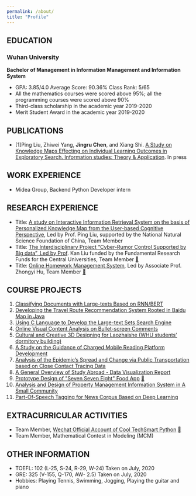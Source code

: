 ```yaml
---
permalink: /about/
title: "Profile"
---
```


## EDUCATION
### Wuhan University
**Bachelor of Management  in Information Management and Information System**
+ GPA: 3.85/4.0   Average Score: 90.36%   Class Rank: 5/65
+ All the mathematics courses were scored above 95%; all the programming courses were scored above 90%
+ Third-class scholarship in the academic year 2019-2020
+ Merit Student Award in the academic year 2019-2020

## PUBLICATIONS
+ [1]Ping Liu, Zhiwei Yang, **Jingru Chen**, and Xiang Shi. [A Study on Knowledge Maps Effecting on Individual Learning Outcomes in Exploratory Search. Information studies: Theory & Application](https://jeannnnie.github.io/user%20research/kmap_information_retrieval_system). In press

## WORK EXPERIENCE
+ Midea Group, Backend Python Developer intern

## RESEARCH EXPERIENCE
+ Title: [A study  on Interactive Information Retrieval System on the basis of  Personalized Knowledge Map from the User-based  Cognitive Perspective](https://jeannnnie.github.io/user%20research/kmap_information_retrieval_system), Led by Prof. Ping Liu, supported by the National Natural Science Foundation of China, Team Member
+ Title: [The Interdisciplinary Project “Cyber-Rumor Control Supported by Big data”, Led by Prof](https://jeannnnie.github.io/computer%20techniques/cyber_rumor_control). Kan Liu funded by the Fundamental Research Funds for the Central Universities, Team Member [🔗](http://39.97.189.74:5000/)
+ Title: [Online Homework Management System](https://jeannnnie.github.io/computer%20techniques/homework_management_system), Led by Associate Prof. Zhongyi Hu, Team Member [🔗](https://www.homewk.cn/)

## COURSE PROJECTS
1. [Classifying Documents with Large-texts Based on RNN/BERT](https://jeannnnie.github.io/computer%20techniques/texts_classification)
2. [Developing the Travel Route Recommendation System Rooted in Baidu Map in Java](https://jeannnnie.github.io/computer%20techniques/Java_route_recommendation)
3. [Using C Language to Develop the Large-text Sets Search Engine](https://jeannnnie.github.io/computer%20techniques/c_search_engine)
4. [Online Visual Content Analysis on Bullet-screen Comments](https://jeannnnie.github.io/data%20analysis/TSCs_visualization)
5. [Cultural and Creative 3D Designing for Laozhaishe (WHU students' dormitory building)](https://jeannnnie.github.io/design/s3_laozhaishe)
6. [A Study on the Guidance of Charged Mobile Reading Platform Development](https://jeannnnie.github.io/data%20analysis/mobile_reading_flatform)
7. [Analysis of the Epidemic’s Spread  and  Change via Public Transportation based on Close Contact Tracing Data](https://jeannnnie.github.io/data%20analysis/covid19_spread)
8. [A General Overview of Study Abroad - Data Visualization Report](https://jeannnnie.github.io/data%20analysis/international_students_netflow)
9. [Prototype Design of "Seven Seven Eight" Food App](https://jeannnnie.github.io/user%20research/778_prototype) [🔗](https://26d48v.axshare.com/)
10. [Analysis and Design of Property Management Information System in A Small Community](https://jeannnnie.github.io/computer%20techniques/property_management_information_system)
11. [Part-Of-Speech Tagging for News Corpus Based on Deep Learning](https://jeannnnie.github.io/computer%20techniques/news_POS_tagging)

## EXTRACURRICULAR ACTIVITIES
+ Team Member, [Wechat Official Account of Cool TechSmart Python](https://jeannnnie.github.io/computer%20techniques/python_wechat_official_account) [🔗](https://mp.weixin.qq.com/mp/profile_ext?action=home&__biz=Mzg4MzE0NDExMQ==&uin=&key=&devicetype=Windows+10+x64&version=63030068&lang=zh_CN&a8scene=7&fontgear=2)
+ Team Member, Mathematical Contest in Modeling (MCM)

## OTHER INFORMATION
+ TOEFL: 102 (L-25, S-24, R-29, W-24) Taken on July, 2020
+ GRE: 325 (V-155, Q-170, AW- 2.5) Taken on July, 2020 
+ Hobbies: Playing Tennis, Swimming, Jogging, Playing the guitar and piano